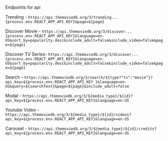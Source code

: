 Endpoints for api

Trending - 
`https://api.themoviedb.org/3/trending...{process.env.REACT_APP_API_KEY}&page=${page}`

Discover Movie - 
`https://api.themoviedb.org/3/discover...{process.env.REACT_APP_API_KEY}&language=en-US&sort_by=popularity.desc&include_adult=false&include_video=false&page=${page}`

Discover TV Series-
`https://api.themoviedb.org/3/discover...{process.env.REACT_APP_API_KEY}&language=en-US&sort_by=popularity.desc&include_adult=false&include_video=false&page=${page}`

Search - 
`https://api.themoviedb.org/3/search/${type?"tv":"movie"}?api_key=${process.env.REACT_APP_API_KEY }&language=en-US&query=${searchText}&page=${page}&include_adult=false`


Modal - 
`https://api.themoviedb.org/3/${media_type}/${id}?api_key=${process.env.REACT_APP_API_KEY}&language=en-US`

Youtube Video - 
`https://api.themoviedb.org/3/${media_type}/${id}/videos?api_key=${process.env.REACT_APP_API_KEY}&language=en-US`

Carousel - 
`https://api.themoviedb.org/3/${media_type}/${id}/credits?api_key=${process.env.REACT_APP_API_KEY}&language=en-US`